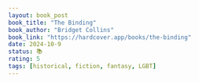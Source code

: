 ```yaml
---
layout: book_post
book_title: "The Binding"
book_author: "Bridget Collins"
book_link: "https://hardcover.app/books/the-binding"
date: 2024-10-9
status: 📚
rating: 5
tags: [historical, fiction, fantasy, LGBT]
---
```

